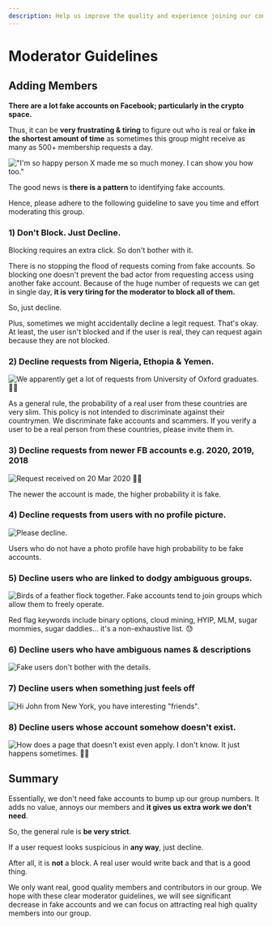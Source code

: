```yaml
---
description: Help us improve the quality and experience joining our community.
---
```


# Moderator Guidelines

## Adding Members 

**There are a lot fake accounts on Facebook; particularly in the crypto space.**  

Thus, it can be **very frustrating & tiring** to figure out who is real or fake **in the** **shortest amount of time** as sometimes this group might receive as many as 500+ membership requests a day.

![&quot;I&apos;m so happy person X made me so much money. I can show you how too.&quot;](.gitbook/assets/fake-account-8.jpg)

The good news is **there is a pattern** to identifying fake accounts.

Hence, please adhere to the following guideline to save you time and effort moderating this group.

### **1\) Don't Block. Just Decline.**

Blocking requires an extra click. So don't bother with it. 

There is no stopping the flood of requests coming from fake accounts. So blocking one doesn't prevent the bad actor from requesting access using another fake account. Because of the huge number of requests we can get in single day, **it is very tiring for the moderator to block all of them.**

So, just decline.

Plus, sometimes we might accidentally decline a legit request. That's okay.  
At least, the user isn't blocked and if the user is real, they can request again because they are not blocked.

### 2\) Decline requests from Nigeria, Ethopia & Yemen.

![We apparently get a lot of requests from University of Oxford graduates. &#x1F926;&#x200D;&#x2640;&#xFE0F;](.gitbook/assets/fake-account-1.jpg)

As a general rule, the probability of a real user from these countries are very slim. This policy is not intended to discriminate against their countrymen. We discriminate fake accounts and scammers. If you verify a user to be a real person from these countries, please invite them in.

### 3\) Decline requests from newer FB accounts e.g. 2020, 2019, 2018

![Request received on 20 Mar 2020 &#x1F926;&#x200D;&#x2642;&#xFE0F; ](.gitbook/assets/fake-account-2.jpg)

The newer the account is made, the higher probability it is fake. 

### 4\) Decline requests from users with no profile picture.

![Please decline.](.gitbook/assets/fake-account-3.jpg)

 Users who do not have a photo profile have high probability to be fake accounts. 

### 5\) Decline users who are linked to dodgy ambiguous groups.

![Birds of a feather flock together. Fake accounts tend to join groups which allow them to freely operate.](.gitbook/assets/fake-account-7.jpg)

Red flag keywords include binary options, cloud mining, HYIP, MLM, sugar mommies, sugar daddies... it's a non-exhaustive list. 😓

### 6\) Decline users who have ambiguous names & descriptions

![Fake users don&apos;t bother with the details.](.gitbook/assets/fake-account-4.jpg)

### 7\) Decline users when something just feels off

![Hi John from New York, you have interesting &quot;friends&quot;.](.gitbook/assets/fake-account-5.jpg)

### 8\) Decline users whose account somehow doesn't exist.

![How does a page that doesn&apos;t exist even apply. I don&apos;t know. It just happens sometimes. &#x1F937;&#x200D;&#x2640;&#xFE0F;](.gitbook/assets/fake-account-6.jpg)

## Summary  

Essentially, we don't need fake accounts to bump up our group numbers. It adds no value, annoys our members and **it gives us extra work we don't need**.

So, the general rule is **be very strict**.   
  
If a user request looks suspicious in **any way**, just decline.

After all, it is **not** a block. A real user would write back and that is a good thing.

We only want real, good quality members and contributors in our group. We hope with these clear moderator guidelines, we will see significant decrease in fake accounts and we can focus on attracting real high quality members into our group.

